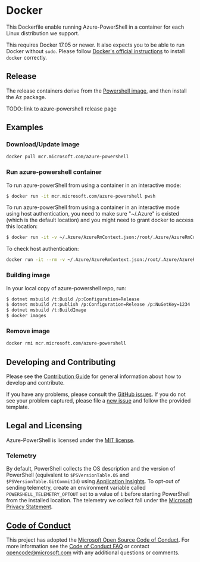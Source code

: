 # Docker

This Dockerfile enable running Azure-PowerShell in a container for each Linux distribution we support.

This requires Docker 17.05 or newer.
It also expects you to be able to run Docker without `sudo`.
Please follow [Docker's official instructions][install] to install `docker` correctly.

[install]: https://docs.docker.com/engine/installation/

## Release

The release containers derive from the [Powershell image][powershell image], and then install the Az package.

[powershell image]: https://hub.docker.com/_/microsoft-powershell

TODO: link to azure-powershell release page

## Examples

### Download/Update image

```sh
docker pull mcr.microsoft.com/azure-powershell
```

### Run azure-powershell container 

To run azure-powerShell from using a container in an interactive mode:

```sh
$ docker run -it mcr.microsoft.com/azure-powershell pwsh 
```
To run azure-powerShell from using a container in an interactive mode using host authentication, 
you need to make sure "~/.Azure" is existed (which is the default location) and you might need to grant docker to access this location:

```sh
$ docker run -it -v ~/.Azure/AzureRmContext.json:/root/.Azure/AzureRmContext.json -v ~/.Azure/TokenCache.dat:/root/.Azure/TokenCache.dat mcr.microsoft.com/azure-powershell pwsh 
```
To check host authentication:

```sh
docker run -it --rm -v ~/.Azure/AzureRmContext.json:/root/.Azure/AzureRmContext.json -v ~/.Azure/TokenCache.dat:/root/.Azure/TokenCache.dat mcr.microsoft.com/azure-powershell pwsh -c Get-AzContext
```

### Building image

In your local copy of azure-powershell repo, run:

```sh
$ dotnet msbuild /t:Build /p:Configuration=Release
$ dotnet msbuild /t:publish /p:Configuration=Release /p:NuGetKey=1234
$ dotnet msbuild /t:BuildImage
$ docker images
```

### Remove image

```sh
docker rmi mcr.microsoft.com/azure-powershell
```

## Developing and Contributing

Please see the [Contribution Guide][] for general information about how to develop and contribute.

If you have any problems, please consult the [GitHub issues][].
If you do not see your problem captured, please file a [new issue][] and follow the provided template.

[Contribution Guide]: https://github.com/Azure/azure-powershell/blob/master/CONTRIBUTING.md
[GitHub issues]: https://github.com/Azure/azure-powershell/issues
[new issue]:https://github.com/Azure/azure-powershell/issues/new
## Legal and Licensing

Azure-PowerShell is licensed under the [MIT license][].

[MIT license]: https://github.com/Azure/azure-powershell/blob/master/LICENSE.txt

### Telemetry

By default, PowerShell collects the OS description and the version of PowerShell (equivalent to `$PSVersionTable.OS` and `$PSVersionTable.GitCommitId`) using [Application Insights](https://azure.microsoft.com/en-us/services/application-insights/).
To opt-out of sending telemetry, create an environment variable called `POWERSHELL_TELEMETRY_OPTOUT` set to a value of `1` before starting PowerShell from the installed location.
The telemetry we collect fall under the [Microsoft Privacy Statement](https://privacy.microsoft.com/en-us/privacystatement/).


## [Code of Conduct][conduct-md]

This project has adopted the [Microsoft Open Source Code of Conduct][conduct-code].
For more information see the [Code of Conduct FAQ][conduct-FAQ] or contact [opencode@microsoft.com][conduct-email] with any additional questions or comments.

[conduct-code]: http://opensource.microsoft.com/codeofconduct/
[conduct-FAQ]: http://opensource.microsoft.com/codeofconduct/faq/
[conduct-email]: mailto:opencode@microsoft.com
[conduct-md]: https://github.com/PowerShell/PowerShell/tree/master/./CODE_OF_CONDUCT.md